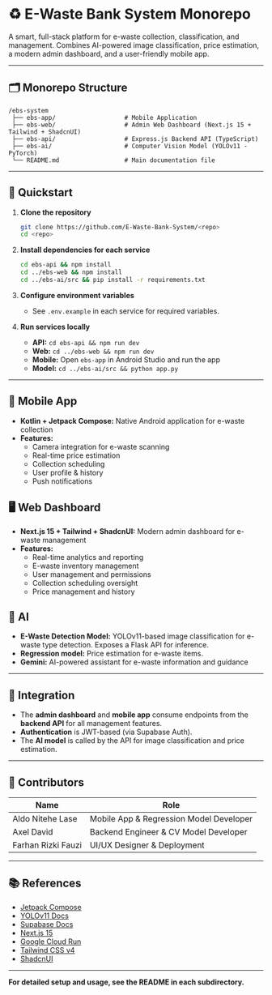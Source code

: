 # ♻️ E-Waste Bank System Monorepo

A smart, full-stack platform for e-waste collection, classification, and management. Combines AI-powered image classification, price estimation, a modern admin dashboard, and a user-friendly mobile app.

---

## 🗂️ Monorepo Structure

```
/ebs-system
 ├── ebs-app/                   # Mobile Application
 ├── ebs-web/                   # Admin Web Dashboard (Next.js 15 + Tailwind + ShadcnUI)
 ├── ebs-api/                   # Express.js Backend API (TypeScript)
 ├── ebs-ai/                    # Computer Vision Model (YOLOv11 - PyTorch)
 └── README.md                  # Main documentation file
```

---

## 🚀 Quickstart

1. **Clone the repository**
   ```bash
   git clone https://github.com/E-Waste-Bank-System/<repo>
   cd <repo>
   ```

2. **Install dependencies for each service**
   ```bash
   cd ebs-api && npm install
   cd ../ebs-web && npm install
   cd ../ebs-ai/src && pip install -r requirements.txt
   ```

3. **Configure environment variables**
   - See `.env.example` in each service for required variables.

4. **Run services locally**
   - **API:** `cd ebs-api && npm run dev`
   - **Web:** `cd ../ebs-web && npm run dev`
   - **Mobile:** Open `ebs-app` in Android Studio and run the app
   - **Model:** `cd ../ebs-ai/src && python app.py`

---

## 📱 Mobile App
- **Kotlin + Jetpack Compose:** Native Android application for e-waste collection
- **Features:** 
  - Camera integration for e-waste scanning
  - Real-time price estimation
  - Collection scheduling
  - User profile & history
  - Push notifications

## 🖥️ Web Dashboard
- **Next.js 15 + Tailwind + ShadcnUI:** Modern admin dashboard for e-waste management
- **Features:**
  - Real-time analytics and reporting
  - E-waste inventory management
  - User management and permissions
  - Collection scheduling oversight
  - Price management and history

## 🧠 AI 
- **E-Waste Detection Model:** YOLOv11-based image classification for e-waste type detection. Exposes a Flask API for inference.
- **Regression model:** Price estimation for e-waste items.
- **Gemini:** AI-powered assistant for e-waste information and guidance

---

## 🔗 Integration

- The **admin dashboard** and **mobile app** consume endpoints from the **backend API** for all management features.
- **Authentication** is JWT-based (via Supabase Auth).
- The **AI model** is called by the API for image classification and price estimation.

---

<!-- ## 📸 Dashboard Screenshots

_Add screenshots of the dashboard and main features here_

--- -->

## 👥 Contributors

| Name                      | Role                                               |
|---------------------------|----------------------------------------------------|
| Aldo Nitehe Lase          | Mobile App & Regression Model Developer            |
| Axel David                | Backend Engineer & CV Model Developer              |
| Farhan Rizki Fauzi        | UI/UX Designer & Deployment                        |

---

## 📚 References

- [Jetpack Compose](https://developer.android.com/develop/ui/compose/documentation)
- [YOLOv11 Docs](https://docs.ultralytics.com/)
- [Supabase Docs](https://supabase.com/docs)
- [Next.js 15](https://nextjs.org/)
- [Google Cloud Run](https://cloud.google.com/run)
- [Tailwind CSS v4](https://tailwindcss.com/)
- [ShadcnUI](https://ui.shadcn.com/)

---

**For detailed setup and usage, see the README in each subdirectory.**
